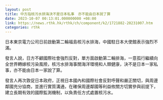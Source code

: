 ```yaml
---
layout: post
title: 中方指核污水排海決不是日本私事　亦不能由日本說了算
date: 2023-10-07 00:13:01.000000000 +08:00
link: https://news.rthk.hk/rthk/ch/component/k2/1721882-20231007.htm
categories: rthk
---
```


日本東京電力公司日前啟動第二輪福島核污水排海，中國駐日本大使館表示強烈不滿。

發言人說，日方不顧國際社會強烈反對，單方面啟動第二輪排海，一意孤行繼續向全世界轉嫁核污染風險，核污水排海事關海洋環境和人類健康，決不是日本一家私事，亦不能由日本一家說了算。

發言人再次敦促日本政府，正視日本國內和國際社會反對呼聲和嚴正關切，與周邊鄰國充分協商，並進行實質溝通，在確保周邊鄰國等利益攸關方切實參與前提下，建立長期有效的國際監測機制，以負責任方式處置核污水。
